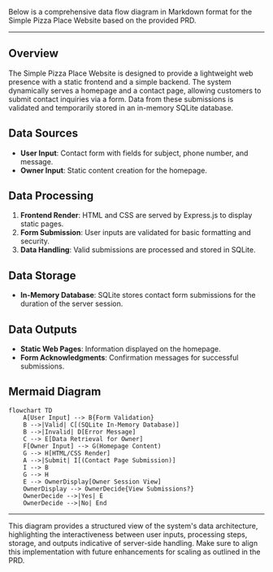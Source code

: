 Below is a comprehensive data flow diagram in Markdown format for the Simple Pizza Place Website based on the provided PRD.

---

## Overview

The Simple Pizza Place Website is designed to provide a lightweight web presence with a static frontend and a simple backend. The system dynamically serves a homepage and a contact page, allowing customers to submit contact inquiries via a form. Data from these submissions is validated and temporarily stored in an in-memory SQLite database.

## Data Sources

- **User Input**: Contact form with fields for subject, phone number, and message.
- **Owner Input**: Static content creation for the homepage.

## Data Processing

1. **Frontend Render**: HTML and CSS are served by Express.js to display static pages.
2. **Form Submission**: User inputs are validated for basic formatting and security.
3. **Data Handling**: Valid submissions are processed and stored in SQLite.

## Data Storage

- **In-Memory Database**: SQLite stores contact form submissions for the duration of the server session.

## Data Outputs

- **Static Web Pages**: Information displayed on the homepage.
- **Form Acknowledgments**: Confirmation messages for successful submissions.

## Mermaid Diagram

```mermaid
flowchart TD
    A[User Input] --> B{Form Validation}
    B -->|Valid| C[(SQLite In-Memory Database)]
    B -->|Invalid| D[Error Message]
    C --> E[Data Retrieval for Owner]
    F[Owner Input] --> G(Homepage Content)
    G --> H[HTML/CSS Render]
    A -->|Submit| I[(Contact Page Submission)]
    I --> B
    G --> H
    E --> OwnerDisplay[Owner Session View]
    OwnerDisplay --> OwnerDecide{View Submissions?}
    OwnerDecide -->|Yes| E
    OwnerDecide -->|No| End
```

---

This diagram provides a structured view of the system's data architecture, highlighting the interactiveness between user inputs, processing steps, storage, and outputs indicative of server-side handling. Make sure to align this implementation with future enhancements for scaling as outlined in the PRD.
